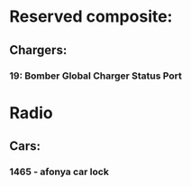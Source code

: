 # Reserved composite:
## Chargers:
### 19: Bomber Global Charger Status Port



# Radio
## Cars:
### 1465 - afonya car lock
